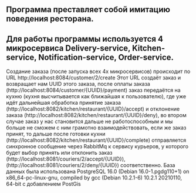 Программа преставляет собой имитацию поведения ресторана.
---
Для работы программы используется 4 микросервиса Delivery-service, Kitchen-service, Notification-service, Order-service.
---
Создание заказа (после запуска всех 4х микросервисов) происходит по URL http://localhost:8084/customer/2/create
Этот URL создаёт заказ и возвращает нам UUID этого заказа, после оплаты заказа (http://localhost:8084/customer/{UUID}/payment) заказ передаётся на кухню 
(кухня высчитывается как ближайшая к пользователю), где уже идёт дальнейшая обработка принятие заказа (http://localhost:8082/kitchen/restaurant/{UUID}/accept)
и отклонение заказа (http://localhost:8082/kitchen/restaurant/{UUID}/deny), во втором случае заказ у нас становится дальше не работоспособным
и мы больше не сможем с ним грамотно взаимодействовать, если же заказ принят, то дальше после готовки кухни
(http://localhost:8082/kitchen/restaurant/{UUID}/complete) отправляется синхронное сообщение через RabbitMq к сервису курьеров, у которого будет выбор принять
или отклонить заказ (http://localhost:8081/couriers/2/accept/{UUID}), (http://localhost:8081/couriers/2/deny/{UUID}) соответственно.
База данных была использована PostgreSQL 16.0 (Debian 16.0-1.pgdg110+1) on x86_64-pc-linux-gnu, compiled by gcc (Debian 10.2.1-6) 10.2.1 20210110, 64-bit с добавлением PostGis

